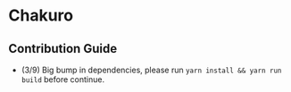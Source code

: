 # Chakuro

## Contribution Guide

- (3/9) Big bump in dependencies, please run  `yarn install && yarn run build` before continue.